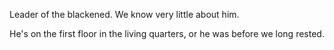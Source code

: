 Leader of the blackened. We know very little about him. 

He's on the first floor in the living quarters, or he was before we long rested.